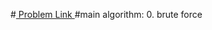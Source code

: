 #<a href='https://www.hackerrank.com/contests/projecteuler/challenges/euler002/problem'> Problem Link </a>
#main algorithm: 
	0. brute force
